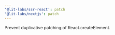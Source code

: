 ```yaml
---
'@lit-labs/ssr-react': patch
'@lit-labs/nextjs': patch
---
```


Prevent duplicative patching of React.createElement.
